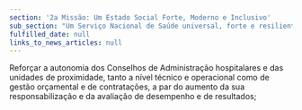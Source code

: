 ```yaml
---
section: '2a Missão: Um Estado Social Forte, Moderno e Inclusivo'
sub_section: "Um Serviço Nacional de Saúde universal, forte e resiliente"
fulfilled_date: null
links_to_news_articles: null
---
```


Reforçar a autonomia dos Conselhos de Administração hospitalares e das unidades de proximidade, tanto a nível técnico e operacional como de gestão orçamental e de contratações, a par do aumento da sua responsabilização e da avaliação de desempenho e de resultados;